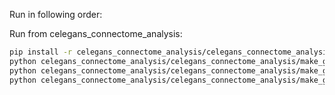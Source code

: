 Run in following order:

Run from celegans_connectome_analysis:

```bash
pip install -r celegans_connectome_analysis/celegans_connectome_analysis/make_graphs/requirements.txt
python celegans_connectome_analysis/celegans_connectome_analysis/make_graphs/build_checked_graph.py
python celegans_connectome_analysis/celegans_connectome_analysis/make_graphs/process_timescales.py
python celegans_connectome_analysis/celegans_connectome_analysis/make_graphs/common_networkx.py
```





